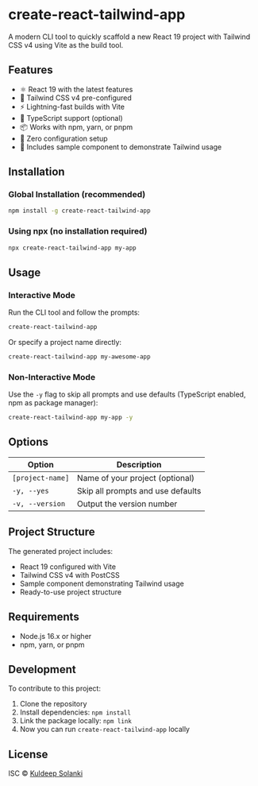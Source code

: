 # create-react-tailwind-app

A modern CLI tool to quickly scaffold a new React 19 project with Tailwind CSS v4 using Vite as the build tool.

## Features

- ⚛️ React 19 with the latest features
- 🎨 Tailwind CSS v4 pre-configured
- ⚡ Lightning-fast builds with Vite
- 🔄 TypeScript support (optional)
- 📦 Works with npm, yarn, or pnpm
- 🚀 Zero configuration setup
- 💅 Includes sample component to demonstrate Tailwind usage

## Installation

### Global Installation (recommended)

```bash
npm install -g create-react-tailwind-app
```

### Using npx (no installation required)

```bash
npx create-react-tailwind-app my-app
```

## Usage

### Interactive Mode

Run the CLI tool and follow the prompts:

```bash
create-react-tailwind-app
```

Or specify a project name directly:

```bash
create-react-tailwind-app my-awesome-app
```

### Non-Interactive Mode

Use the `-y` flag to skip all prompts and use defaults (TypeScript enabled, npm as package manager):

```bash
create-react-tailwind-app my-app -y
```

## Options

| Option | Description |
|--------|-------------|
| `[project-name]` | Name of your project (optional) |
| `-y, --yes` | Skip all prompts and use defaults |
| `-v, --version` | Output the version number |

## Project Structure

The generated project includes:

- React 19 configured with Vite
- Tailwind CSS v4 with PostCSS
- Sample component demonstrating Tailwind usage
- Ready-to-use project structure

## Requirements

- Node.js 16.x or higher
- npm, yarn, or pnpm

## Development

To contribute to this project:

1. Clone the repository
2. Install dependencies: `npm install`
3. Link the package locally: `npm link`
4. Now you can run `create-react-tailwind-app` locally

## License

ISC © [Kuldeep Solanki](mailto:kuldeepsolanki1854@gmail.com)